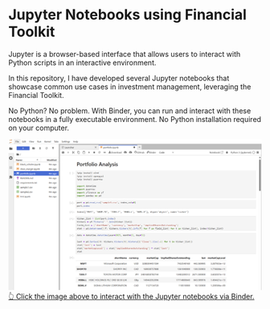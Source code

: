 # Jupyter Notebooks using Financial Toolkit

Jupyter is a browser-based interface that allows users to interact with Python scripts in an interactive environment.

In this repository, I have developed several Jupyter notebooks that showcase common use cases in investment management, leveraging the Financial Toolkit.

No Python? No problem. With Binder, you can run and interact with these notebooks in a fully executable environment. No Python installation required on your computer.

<a href="https://mybinder.org/v2/gh/chris-kc-cheng/ftk-notebook/HEAD"><img alt='Jupyter' src='images/portfolio.png' />
👆 Click the image above to interact with the Jupyter notebooks via Binder.
</a>